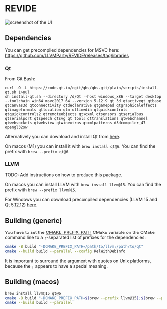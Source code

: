 # REVIDE

![screenshot of the UI](https://i.imgur.com/xs3lxA9.png)

## Dependencies

You can get precompiled dependencies for MSVC here: https://github.com/LLVMParty/REVIDE/releases/tag/libraries

### Qt

From Git Bash:

```
curl -O -L https://code.qt.io/cgit/qbs/qbs.git/plain/scripts/install-qt.sh 1>nul
sh install-qt.sh --directory /d/Qt --host windows_x86 --target desktop --toolchain win64_msvc2017_64 --version 5.12.9 qt 3d qtactiveqt qtbase qtcanvas3d qtconnectivity qtdeclarative qtgamepad qtgraphicaleffects qtimageformats qtlocation qtm ultimedia qtquickcontrols qtquickcontrols2 qtremoteobjects qtscxml qtsensors qtserialbus qtserialport qtspeech qtsvg qt tools qttranslations qtwebchannel qtwebsockets qtwebview qtwinextras qtxmlpatterns d3dcompiler_47 opengl32sw
```

Alternatively you can download and install Qt from [here](https://www.qt.io/offline-installers).

On macos (M1) you can install it with `brew install qt@6`. You can find the prefix with `brew --prefix qt@6`.

### LLVM

TODO: Add instructions on how to produce this package.

On macos you can install LLVM with `brew install llvm@15`. You can find the prefix with `brew --prefix llvm@15`.

For Windows you can download precompiled dependencies (LLVM 15 and Qt 5.12.12) [here](https://github.com/LLVMParty/REVIDE/releases/tag/libraries).

## Building (generic)

You have to set the [CMAKE_PREFIX_PATH](https://cmake.org/cmake/help/latest/variable/CMAKE_PREFIX_PATH.html) CMake variable on the CMake command line to a `;`-separated list of prefixes for the dependencies:

```bash
cmake -B build "-DCMAKE_PREFIX_PATH=/path/to/llvm;/path/to/qt"
cmake --build build --parallel --config RelWithDebInfo
```

It is important to surround the argument with quotes on Unix platforms, because the `;` appears to have a special meaning.

## Building (macos)

```sh
brew install llvm@15 qt@6
cmake -B build "-DCMAKE_PREFIX_PATH=$(brew --prefix llvm@15);$(brew --prefix qt@6)"
cmake --build build --parallel
```
